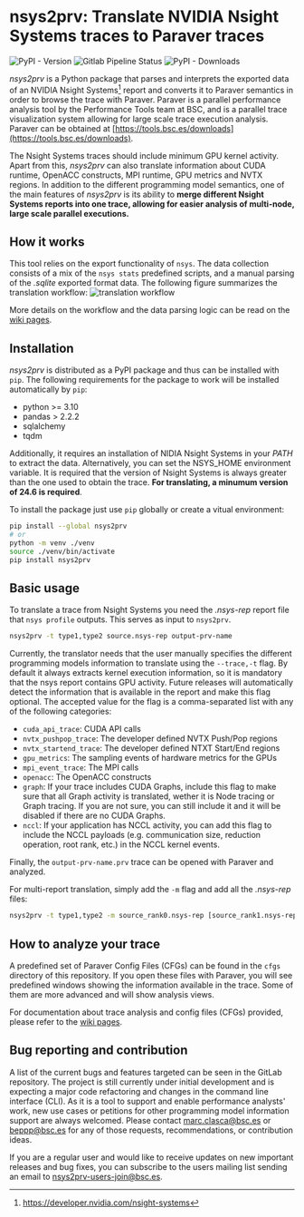 # nsys2prv: Translate NVIDIA Nsight Systems traces to Paraver traces

![PyPI - Version](https://img.shields.io/pypi/v/nsys2prv)
![Gitlab Pipeline Status](https://gitlab.pm.bsc.es/beppp/nsys2prv/badges/main/pipeline.svg
)
![PyPI - Downloads](https://img.shields.io/pypi/dm/nsys2prv)


_nsys2prv_ is a Python package that parses and interprets the exported data of an NVIDIA Nsight Systems[^1] report and converts it to Paraver semantics in order to browse the trace with Paraver.  Paraver is a parallel performance analysis tool by the Performance Tools team at BSC, and is a parallel trace visualization system allowing for large scale trace execution analysis. Paraver can be obtained at [https://tools.bsc.es/downloads](https://tools.bsc.es/downloads).

The Nsight Systems traces should include minimum GPU kernel activity. Apart from this, _nsys2prv_ can also translate information about CUDA runtime, OpenACC constructs, MPI runtime, GPU metrics and NVTX regions. In addition to the different programming model semantics, one of the main features of _nsys2prv_ is its ability to **merge different Nsight Systems reports into one trace, allowing for easier analysis of multi-node, large scale parallel executions.**

## How it works
This tool relies on the export functionality of `nsys`. The data collection consists of a mix of the `nsys stats` predefined scripts, and a manual parsing of the _.sqlite_ exported format data.  The following figure summarizes the translation workflow:
![translation workflow](docs/translate-workflow.png)

More details on the workflow and the data parsing logic can be read on the [wiki pages](https://pm.bsc.es/gitlab/beppp/nsys2prv/-/wikis/Home).

## Installation

_nsys2prv_ is distributed as a PyPI package and thus can be installed with `pip`. The following requirements for the package to work will be installed automatically by `pip`:
- python >= 3.10
- pandas > 2.2.2
- sqlalchemy
- tqdm

Additionally, it requires an installation of NIDIA Nsight Systems in your _PATH_ to extract the data. Alternatively, you can set the NSYS_HOME environment variable.  It is required that the version of Nsight Systems is always greater than the one used to obtain the trace. **For translating, a minumum version of 24.6 is required**.

To install the package just use `pip` globally or create a vitual environment:
```bash
pip install --global nsys2prv
# or
python -m venv ./venv
source ./venv/bin/activate
pip install nsys2prv
```

## Basic usage
To translate a trace from Nsight Systems you need the _.nsys-rep_ report file that `nsys profile` outputs. This serves as input to `nsys2prv`.
```bash
nsys2prv -t type1,type2 source.nsys-rep output-prv-name
```

Currently, the translator needs that the user manually specifies the different programming models information to translate using the `--trace,-t` flag. By default it always extracts kernel execution information, so it is mandatory that the nsys report contains GPU activity. Future releases will automatically detect the information that is available in the report and make this flag optional.  The accepted value for the flag is a comma-separated list with any of the following categories:  
- `cuda_api_trace`: CUDA API calls
- `nvtx_pushpop_trace`: The developer defined NVTX Push/Pop regions
- `nvtx_startend_trace`: The developer defined NTXT Start/End regions
- `gpu_metrics`: The sampling events of hardware metrics for the GPUs
- `mpi_event_trace`: The MPI calls
- `openacc`: The OpenACC constructs
- `graph`: If your trace includes CUDA Graphs, include this flag to make sure that all Graph activity is translated, wether it is Node tracing or Graph tracing. If you are not sure, you can still include it and it will be disabled if there are no CUDA Graphs.
- `nccl`: If your application has NCCL activity, you can add this flag to include the NCCL payloads (e.g. communication size, reduction operation, root rank, etc.) in the NCCL kernel events.

Finally, the `output-prv-name.prv` trace can be opened with Paraver and analyzed.

For multi-report translation, simply add the `-m` flag and add all the _.nsys-rep_ files:
```bash
nsys2prv -t type1,type2 -m source_rank0.nsys-rep [source_rank1.nsys-rep [source_rank2.nsys-rep ...]] output-prv-name

```

## How to analyze your trace
A predefined set of Paraver Config Files (CFGs) can be found in the `cfgs` directory of this repository. If you open these files with Paraver, you will see predefined windows showing the information available in the trace. Some of them are more advanced and will show analysis views.

For documentation about trace analysis and config files (CFGs) provided, please refer to the [wiki pages](https://pm.bsc.es/gitlab/beppp/nsys2prv/-/wikis/Home).

## Bug reporting and contribution
A list of the current bugs and features targeted can be seen in the GitLab repository. The project is still currently under initial development and is expecting a major code refactoring and changes in the command line interface (CLI).  As it is a tool to support and enable performance analysts' work, new use cases or petitions for other programming model information support are always welcomed. Please contact marc.clasca@bsc.es or beppp@bsc.es for any of those requests, recommendations, or contribution ideas.

If you are a regular user and would like to receive updates on new important releases and bug fixes, you can subscribe to the users mailing list sending an email to nsys2prv-users-join@bsc.es.


[^1]: https://developer.nvidia.com/nsight-systems